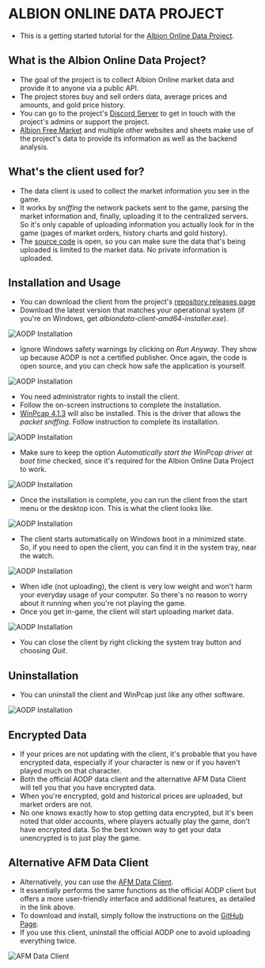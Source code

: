 <!--
title: "The Albion Online Data Project Client Tutorial"
summary: "Learn how to install and use The Albion Online Data Project client to gather Albion Online market prices."
author: "Albion Free Market"
createdAt: "2024-07-19"
updatedAt: "2024-12-19"
category: "tutorial"
tags: ["aodp", "client"]
-->

# ALBION ONLINE DATA PROJECT

- This is a getting started tutorial for the [Albion Online Data Project](https://www.albion-online-data.com/).

## What is the Albion Online Data Project?

- The goal of the project is to collect Albion Online market data and provide it to anyone via a public API.
- The project stores buy and sell orders data, average prices and amounts, and gold price history.
- You can go to the project's [Discord Server](https://discord.gg/TWz64zPFtC) to get in touch with the project's admins or support the project.
- [Albion Free Market](https://albionfreemarket.com) and multiple other websites and sheets make use of the project's data to provide its information as well as the backend analysis.

## What's the client used for?

- The data client is used to collect the market information you see in the game.
- It works by _sniffing_ the network packets sent to the game, parsing the market information and, finally, uploading it to the centralized servers. So it's only capable of uploading information you actually look for in the game (pages of market orders, history charts and gold history).
- The [source code](https://github.com/ao-data/albiondata-client) is open, so you can make sure the data that's being uploaded is limited to the market data. No private information is uploaded.

## Installation and Usage

- You can download the client from the project's [repository releases page](https://github.com/ao-data/albiondata-client/releases)
- Download the latest version that matches your operational system (if you're on Windows, get _albiondata-client-amd64-installer.exe_).

![AODP Installation](https://cdn.albionfreemarket.com/AlbionFreeMarketTutorials/tutorials/aodp/image.png)

- Ignore Windows safety warnings by clicking on _Run Anyway_. They show up because AODP is not a certified publisher. Once again, the code is open source, and you can check how safe the application is yourself.

![AODP Installation](https://cdn.albionfreemarket.com/AlbionFreeMarketTutorials/tutorials/aodp/image-1.png)

- You need administrator rights to install the client.
- Follow the on-screen instructions to complete the installation.
- [WinPcap 4.1.3](https://www.winpcap.org/) will also be installed. This is the driver that allows the _packet sniffing_. Follow instruction to complete its installation.

![AODP Installation](https://cdn.albionfreemarket.com/AlbionFreeMarketTutorials/tutorials/aodp/image-2.png)

- Make sure to keep the option _Automatically start the WinPcap driver at boot time_ checked, since it's required for the Albion Online Data Project to work.

![AODP Installation](https://cdn.albionfreemarket.com/AlbionFreeMarketTutorials/tutorials/aodp/image-3.png)

- Once the installation is complete, you can run the client from the start menu or the desktop icon. This is what the client looks like.

![AODP Installation](https://cdn.albionfreemarket.com/AlbionFreeMarketTutorials/tutorials/aodp/image-4.png)

- The client starts automatically on Windows boot in a minimized state. So, if you need to open the client, you can find it in the system tray, near the watch.

![AODP Installation](https://cdn.albionfreemarket.com/AlbionFreeMarketTutorials/tutorials/aodp/image-5.png)

- When idle (not uploading), the client is very low weight and won't harm your everyday usage of your computer. So there's no reason to worry about it running when you're not playing the game.
- Once you get in-game, the client will start uploading market data.

![AODP Installation](https://cdn.albionfreemarket.com/AlbionFreeMarketTutorials/tutorials/aodp/image-6.png)

- You can close the client by right clicking the system tray button and choosing _Quit_.

## Uninstallation

- You can uninstall the client and WinPcap just like any other software.

![AODP Installation](https://cdn.albionfreemarket.com/AlbionFreeMarketTutorials/tutorials/aodp/image-7.png)

## Encrypted Data

- If your prices are not updating with the client, it's probable that you have encrypted data, especially if your character is new or if you haven't played much on that character.
- Both the official AODP data client and the alternative AFM Data Client will tell you that you have encrypted data.
- When you're encrypted, gold and historical prices are uploaded, but market orders are not.
- No one knows exactly how to stop getting data encrypted, but it's been noted that older accounts, where players actually play the game, don't have encrypted data. So the best known way to get your data unencrypted is to just play the game.

## Alternative AFM Data Client

- Alternatively, you can use the [AFM Data Client](https://github.com/JPCodeCraft/AlbionDataAvalonia/).
- It essentially performs the same functions as the official AODP client but offers a more user-friendly interface and additional features, as detailed in the link above.
- To download and install, simply follow the instructions on the [GitHub Page](https://github.com/JPCodeCraft/AlbionDataAvalonia/).
- If you use this client, uninstall the official AODP one to avoid uploading everything twice.

![AFM Data Client](https://cdn.albionfreemarket.com/AlbionFreeMarketTutorials/tutorials/aodp/image-8.png)
